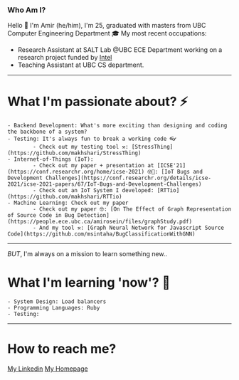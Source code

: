 ### Who Am I?
Hello 👋
I'm Amir (he/him),
I'm 25, graduated with masters from UBC Computer Engineering Department 🎓
My most recent occupations: 
   - Research Assistant at SALT Lab @UBC ECE Department working on a research project funded by [Intel](https://www.intel.ca/content/www/ca/en/homepage.html)
   - Teaching Assistant at UBC CS department.
***
# What I'm passionate about? ⚡
    - Backend Development: What's more exciting than designing and coding the backbone of a system?
    - Testing: It's always fun to break a working code 👓
            - Check out my testing tool ⚒️: [StressThing](https://github.com/makhshari/StressThing)
    - Internet-of-Things (IoT): 
            - Check out my paper + presentation at [ICSE'21](https://conf.researchr.org/home/icse-2021) 🤓👔: [IoT Bugs and Development Challenges](https://conf.researchr.org/details/icse-2021/icse-2021-papers/67/IoT-Bugs-and-Development-Challenges)
            - Check out an IoT System I developed: [RTTio](https://github.com/makhshari/RTTio)
    - Machine Learning: Check out my paper
            - Check out my paper 🤓: [On The Effect of Graph Representation of Source Code in Bug Detection](https://people.ece.ubc.ca/amirosein/files/graphStudy.pdf)
            - And my tool ⚒️: [Graph Neural Network for Javascript Source Code](https://github.com/msintaha/BugClassificationWithGNN)

***
*BUT*, I'm always on a mission to learn something new..
 # What I'm learning 'now'? 🌱
    - System Design: Load balancers
    - Programming Languages: Ruby
    - Testing:  
***
 # How to reach me?
 [My Linkedin](https://www.linkedin.com/in/makhshari/) 
 [My Homepage](https://makhshari.github.io/)    




<!--
**makhshari/makhshari** is a ✨ _special_ ✨ repository because its `README.md` (this file) appears on your GitHub profile.

Here are some ideas to get you started:

- 🔭 I’m currently working on ...
- 🌱 I’m currently learning ...
- 👯 I’m looking to collaborate on ...
- 🤔 I’m looking for help with ...
- 💬 Ask me about ...
- 📫 How to reach me: ...
- 😄 Pronouns: ...
- ⚡ Fun fact: ...
-->
